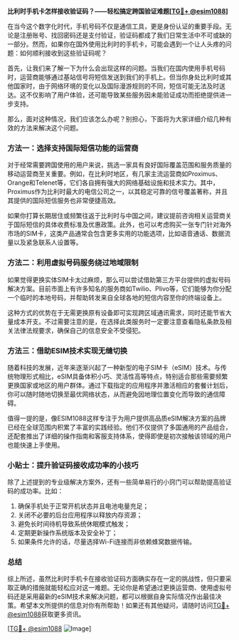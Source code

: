 **比利时手机卡怎样接收验证码？——轻松搞定跨国验证难题[[TG💪+ @esim1088](https://t.me/s/esim1088)]**

在当今这个数字化时代，手机号码不仅是通信工具，更是身份认证的重要手段。无论是注册账号、找回密码还是支付验证，验证码都成了我们日常生活中不可或缺的一部分。然而，如果你在国外使用比利时的手机卡，可能会遇到一个让人头疼的问题：如何顺利接收到这些验证码呢？

首先，让我们来了解一下为什么会出现这样的问题。当我们在国内使用手机号码时，运营商能够通过基站信号将短信发送到我们的手机上。但当你身处比利时或其他国家时，由于网络环境的变化以及国际漫游规则的不同，短信可能无法及时送达。这不仅影响了用户体验，还可能导致某些服务因未能验证成功而拒绝提供进一步支持。

那么，面对这种情况，我们应该怎么办呢？别担心，下面将为大家详细介绍几种有效的方法来解决这个问题。

### 方法一：选择支持国际短信功能的运营商

对于经常需要跨国使用的用户来说，挑选一家具有良好国际覆盖范围和服务质量的移动运营商至关重要。例如，在比利时地区，有几家主流运营商如Proximus、Orange和Telenet等，它们各自拥有强大的网络基础设施和技术实力。其中，Proximus作为比利时最大的电信公司之一，以其稳定可靠的信号覆盖著称，并且其提供的国际短信服务也非常便捷高效。

如果你打算长期居住或频繁往返于比利时与中国之间，建议提前咨询相关运营商关于国际短信的具体收费标准及优惠政策。此外，也可以考虑购买一张专门针对海外市场的SIM卡，这类产品通常会包含更多实用的功能选项，比如语音通话、数据流量以及紧急联系人设置等。

### 方法二：利用虚拟号码服务绕过地域限制

如果觉得更换实体SIM卡太过麻烦，那么可以尝试借助第三方平台提供的虚拟号码解决方案。目前市面上有许多知名的服务商如Twilio、Plivo等，它们能够为你分配一个临时的本地号码，并帮助转发来自全球各地的短信内容至你的终端设备上。

这种方式的优势在于无需更换原有设备即可实现跨区域通讯需求，同时还能节省大量成本开支。不过需要注意的是，在选择此类服务时一定要注意查看隐私条款及相关法律法规要求，确保自己的信息安全不受侵犯。

### 方法三：借助ESIM技术实现无缝切换

随着科技的发展，近年来逐渐兴起了一种新型的电子SIM卡（eSIM）技术。与传统物理形式相比，eSIM具备体积小巧、灵活性高等特点，特别适合那些需要频繁更换国家或地区的用户群体。通过下载指定的应用程序并激活相应的套餐计划后，你可以随时随地切换至最优网络状态，从而避免因地理位置变化而导致的通信障碍。

值得一提的是，像ESIM1088这样专注于为用户提供高品质eSIM解决方案的品牌已经在全球范围内积累了丰富的实践经验。他们不仅提供了多国通用的产品组合，还配套推出了详细的操作指南和客服支持体系，使得即使是初次接触该领域的用户也能快速上手使用。

### 小贴士：提升验证码接收成功率的小技巧

除了上述提到的专业级解决方案外，还有一些简单易行的小窍门可以帮助提高验证码的成功率。比如：

1. 确保手机处于正常开机状态并且电池电量充足；
2. 关闭不必要的后台应用程序以释放内存资源；
3. 避免长时间待机导致系统休眠模式触发；
4. 定期更新操作系统版本及安全补丁；
5. 如果条件允许的话，尽量选择Wi-Fi连接而非依赖蜂窝数据传输。

### 总结

综上所述，虽然比利时手机卡在接收验证码方面确实存在一定的挑战性，但只要采取正确的措施就能轻松应对这一难题。无论你是希望通过更换运营商、使用虚拟号码还是采用最新的eSIM技术来解决问题，都可以根据自身实际情况作出最佳决策。希望本文所提供的信息对你有所帮助！如果还有其他疑问，请随时访问[TG💪+ @esim1088](https://t.me/s/esim1088)获取更多资讯。

[[TG💪+ @esim1088](https://t.me/s/esim1088) ![Image](https://i.postimg.cc/4NQfJmqS/Snipaste-2025-05-13-00-14-12.png)]
